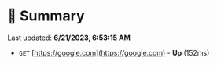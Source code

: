 # 📖 Summary
Last updated: **6/21/2023, 6:53:15 AM**

- `GET` [https://google.com](https://google.com) - **Up** (152ms)
